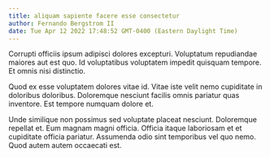 ```yaml
---
title: aliquam sapiente facere esse consectetur
author: Fernando Bergstrom II
date: Tue Apr 12 2022 17:48:52 GMT-0400 (Eastern Daylight Time)
---
```

Corrupti officiis ipsum adipisci dolores excepturi. Voluptatum repudiandae maiores aut est quo. Id voluptatibus voluptatem impedit quisquam tempore. Et omnis nisi distinctio.

 Quod ex esse voluptatem dolores vitae id. Vitae iste velit nemo cupiditate in doloribus doloribus. Doloremque nesciunt facilis omnis pariatur quas inventore. Est tempore numquam dolore et.

 Unde similique non possimus sed voluptate placeat nesciunt. Doloremque repellat et. Eum magnam magni officia. Officia itaque laboriosam et et cupiditate officia pariatur. Assumenda odio sint temporibus vel quo nemo. Quod autem autem occaecati est.